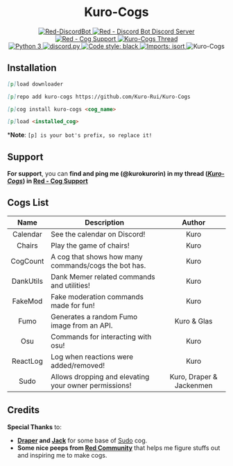 <h1 align="center">Kuro-Cogs</h1>

<div align="center">
  <a href="https://github.com/Cog-Creators/Red-DiscordBot">
    <img src="https://img.shields.io/badge/Red--DiscordBot-v3.5-cb533f?style=for-the-badge&logo=github&link=https://github.com/Cog-Creators/Red-DiscordBot" alt="Red-DiscordBot">
  </a>
  <a href="https://discord.gg/red">
    <img src="https://img.shields.io/badge/Red%20--%20Discord%20Bot-Join-cb533f?style=for-the-badge&logo=discord&link=https://discord.gg/red" alt="Red - Discord Bot Discord Server">
  </a>
  <br>
  <a href="https://discord.gg/GET4DVk">
    <img src="https://img.shields.io/badge/Red%20--%20Cog%20Support-Join-cb533f?style=for-the-badge&logo=discord&link=https://discord.gg/GET4DVk" alt="Red - Cog Support">
  </a>
  <a href="https://discord.com/channels/240154543684321280/240212783503900673">
    <img src="https://img.shields.io/badge/%23Kuro−Cogs-Go%20To%20Thread-cb533f?style=for-the-badge&logo=discord&link=https://discord.com/channels/240154543684321280/1040316183422963782" alt="Kuro-Cogs Thread">
  </a>
  <br>
  <a href="https://www.python.org">
    <img src="https://img.shields.io/badge/python-v3.8%20%E2%88%92%20v3.11-blue?style=for-the-badge&logo=python" alt="Python 3">
  </a>
  <a href="https://github.com/Rapptz/discord.py">
    <img src="https://img.shields.io/badge/discord.py-v2-blue?style=for-the-badge&logo=github" alt="discord.py">
  </a>
  <a href="https://github.com/psf/black">
    <img src="https://img.shields.io/badge/code%20style-black-000000.svg?style=for-the-badge" alt="Code style: black">
  </a>
  <a href="https://pycqa.github.io/isort">
    <img src="https://img.shields.io/badge/%20imports-isort-%231674b1?style=for-the-badge&labelColor=ef8336" alt="Imports: isort">
  </a>
  <img src="https://repository-images.githubusercontent.com/441140666/b86c0830-5577-4772-b350-d66018e29e06" alt="Kuro-Cogs"> <!--width=827 height=323-->
</div>

## Installation
<!-- So you can copy and paste it one by one :D -->
```md
[p]load downloader
```
```md
[p]repo add kuro-cogs https://github.com/Kuro-Rui/Kuro-Cogs
```
```md
[p]cog install kuro-cogs <cog_name>
```
```md
[p]load <installed_cog>
```
***Note**: `[p] is your bot's prefix, so replace it!`

## Support
**For support**, you can **find and ping me (@kurokurorin) in my thread ([*Kuro-Cogs*](https://discord.com/channels/240154543684321280/1040316183422963782)) in [Red - Cog Support](https://discord.gg/GET4DVk)**

## Cogs List
|   Name    | Description                                           |          Author          |
|:---------:|-------------------------------------------------------|:------------------------:|
| Calendar  | See the calendar on Discord!                          |           Kuro           |
|  Chairs   | Play the game of chairs!                              |           Kuro           |
| CogCount  | A cog that shows how many commands/cogs the bot has.  |           Kuro           |
| DankUtils | Dank Memer related commands and utilities!            |           Kuro           |
|  FakeMod  | Fake moderation commands made for fun!                |           Kuro           |
|   Fumo    | Generates a random Fumo image from an API.            |       Kuro & Glas        |
|    Osu    | Commands for interacting with osu!                    |           Kuro           |
| ReactLog  | Log when reactions were added/removed!                |           Kuro           |
|   Sudo    | Allows dropping and elevating your owner permissions! | Kuro, Draper & Jackenmen |

## Credits
**Special Thanks** to:
- **[Draper](https://github.com/Drapersniper) and [Jack](https://github.com/jack1142)** for some base of [Sudo](sudo) cog.
- **Some nice peeps from [Red Community](https://discord.gg/red)** that helps me figure stuffs out and inspiring me to make cogs.
